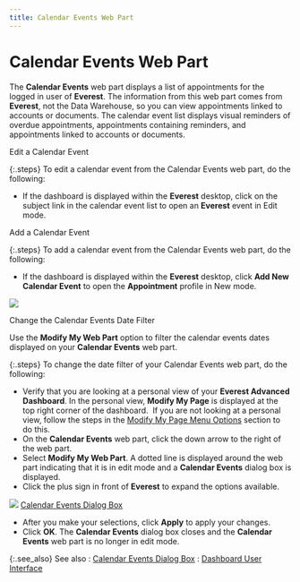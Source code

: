 ```yaml
---
title: Calendar Events Web Part
---
```


# Calendar Events Web Part


The **Calendar Events** web part  displays a list of appointments for the logged in user of **Everest**.  The information from this web part comes from **Everest**,  not the Data Warehouse, so you can view appointments linked to accounts  or documents. The calendar event list displays visual reminders of overdue  appointments, appointments containing reminders, and appointments linked  to accounts or documents.


Edit a Calendar Event


{:.steps}
To edit a calendar event from the Calendar  Events web part, do the following:

- If the dashboard  is displayed within the **Everest**  desktop, click on the subject link in the calendar event list to open  an **Everest** event in Edit mode.



Add a Calendar Event


{:.steps}
To add a calendar event from the Calendar  Events web part, do the following:

- If the dashboard  is displayed within the **Everest**  desktop, click **Add New Calendar Event**  to open the **Appointment** profile  in New mode.



![]({{site.db_baseurl}}/img/calendar_events_web_part_add_new_event_selected_ead.gif)


Change the Calendar Events Date Filter


Use the **Modify My Web Part** option  to filter the calendar events dates displayed on your **Calendar 
 Events** web part.


{:.steps}
To change the date filter of your Calendar  Events web part, do the following:

- Verify that you  are looking at a personal view of your **Everest 
 Advanced Dashboard**. In the personal view, **Modify 
 My Page** is displayed at the top right corner of the dashboard.   If you  are not looking at a personal view, follow the steps in the [Modify  My Page Menu Options]({{site.db_baseurl}}/dashboard-user-interface/modify_my_page_menu_options_ead.html) section to do this.
- On the **Calendar 
 Events** web part, click the down arrow to the right of the web part.
- Select **Modify 
 My Web Part**. A dotted line is displayed around the web part indicating  that it is in edit mode and a **Calendar 
 Events** dialog box is displayed.
- Click the plus  sign in front of **Everest** to expand  the options available.



![]({{site.db_baseurl}}/img/lens.gif) [Calendar  Events Dialog Box]({{site.db_baseurl}}/misc/calendar_events_dialog_box_calendar_events_web_part_dui_ead.html)

- After you make  your selections, click **Apply** to  apply your changes.
- Click **OK**.  The **Calendar Events** dialog box  closes and the **Calendar Events**  web part is no longer in edit mode.



{:.see_also}
See also
: [Calendar  Events Dialog Box]({{site.db_baseurl}}/misc/calendar_events_dialog_box_calendar_events_web_part_dui_ead.html)
: [Dashboard  User Interface]({{site.db_baseurl}}/dashboard-user-interface/dashboard_user_interface_ead.html)
